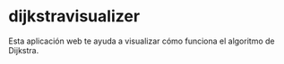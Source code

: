 # dijkstravisualizer
Esta aplicación web te ayuda a visualizar cómo funciona el algoritmo de Dijkstra.
